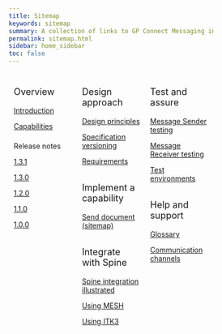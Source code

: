 ```yaml
---
title: Sitemap
keywords: sitemap
summary: A collection of links to GP Connect Messaging information
permalink: sitemap.html
sidebar: home_sidebar
toc: false
---
```

<style>
* {
  box-sizing: border-box;
}

/* Create three equal columns that floats next to each other */
.column {
  float: left;
  width: 33.33%;
  padding: 10px;

}

/* Clear floats after the columns */
.row:after {
  content: "";
  display: table;
  clear: both;
}
</style>

<div class="row">
  <div class="column">
   <p style="font-size:18px">Overview</p>
    	<p><a href="index.html">Introduction</a></p>
    	<p><a href="overview_priority_capabilities.html">Capabilities</a></p>
	<p style="padding-top:8px">Release notes</p>
    	<p><a href="overview_release_notes_1_3_0.html">1.3.1</a></p>
		<p><a href="overview_release_notes_1_3_0.html">1.3.0</a></p>
    	<p><a href="overview_release_notes_1_2_0.html">1.2.0</a></p>
    	<p><a href="overview_release_notes_1_1_0.html">1.1.0</a></p>
    	<p><a href="overview_release_notes_1_0_0.html">1.0.0</a></p>          
  </div>
  <div class="column">
    <p style="font-size:18px">Design approach</p>
    	<p><a href="design_principles.html">Design principles</a></p>
	<p><a href="design_product_versioning.html.html">Specification versioning</a></p>
	<p><a href="design_requirements.html">Requirements</a></p>    
    <p style="font-size:18px; padding-top:15px">Implement a capability</p>
    	<p><a href="sitemap_send_document.html">Send document (sitemap)</a></p>
    <p style="font-size:18px; padding-top:15px">Integrate with Spine</p>
    	<p><a href="integration_illustrated.html">Spine integration illustrated</a></p>
	<p><a href="integration_mesh.html">Using MESH</a></p>
	<p><a href="integration_itk3.html">Using ITK3</a></p>	
  </div>
  <div class="column">
    <p style="font-size:18px">Test and assure</p>
    	<p><a href="testing_sender.html">Message Sender testing</a></p>
	<p><a href="testing_receiver.html">Message Receiver testing</a></p>
	<p><a href="testing_environments.html">Test environments</a></p>
    <p style="font-size:18px; padding-top:15px">Help and support</p>
    	<p><a href="overview_glossary.html">Glossary</a></p>
    	<p><a href="support_communications.html">Communication channels</a></p>
  </div>
</div>

